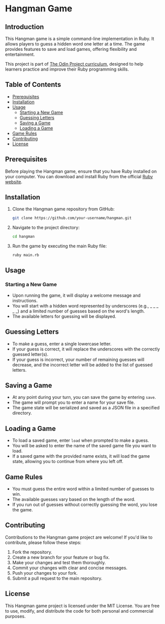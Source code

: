# Hangman Game

## Introduction

This Hangman game is a simple command-line implementation in Ruby. It allows players to guess a hidden word one letter at a time. The game provides features to save and load games, offering flexibility and entertainment.

This project is part of [The Odin Project curriculum](https://www.theodinproject.com/lessons/ruby-hangman), designed to help learners practice and improve their Ruby programming skills.

## Table of Contents

- [Prerequisites](#prerequisites)
- [Installation](#installation)
- [Usage](#usage)
  - [Starting a New Game](#starting-a-new-game)
  - [Guessing Letters](#guessing-letters)
  - [Saving a Game](#saving-a-game)
  - [Loading a Game](#loading-a-game)
- [Game Rules](#game-rules)
- [Contributing](#contributing)
- [License](#license)

## Prerequisites

Before playing the Hangman game, ensure that you have Ruby installed on your computer. You can download and install Ruby from the official [Ruby website](https://www.ruby-lang.org/).

## Installation

1. Clone the Hangman game repository from GitHub:

   ```bash
   git clone https://github.com/your-username/hangman.git
2. Navigate to the project directory:
    ```bash
    cd hangman
3. Run the game by executing the main Ruby file:
    ```bash
    ruby main.rb

## Usage

### Starting a New Game
- Upon running the game, it will display a welcome message and instructions.
- You will start with a hidden word represented by underscores (e.g., _ _ _ _ _) and a limited number of guesses based on the word's length.
- The available letters for guessing will be displayed.

## Guessing Letters

- To make a guess, enter a single lowercase letter.
- If your guess is correct, it will replace the underscores with the correctly guessed letter(s).
- If your guess is incorrect, your number of remaining guesses will decrease, and the incorrect letter will be added to the list of guessed letters.

## Saving a Game

- At any point during your turn, you can save the game by entering `save`.
- The game will prompt you to enter a name for your save file.
- The game state will be serialized and saved as a JSON file in a specified directory.

## Loading a Game

- To load a saved game, enter `load` when prompted to make a guess.
- You will be asked to enter the name of the saved game file you want to load.
- If a saved game with the provided name exists, it will load the game state, allowing you to continue from where you left off.

## Game Rules

- You must guess the entire word within a limited number of guesses to win.
- The available guesses vary based on the length of the word.
- If you run out of guesses without correctly guessing the word, you lose the game.

## Contributing

Contributions to the Hangman game project are welcome! If you'd like to contribute, please follow these steps:

1. Fork the repository.
2. Create a new branch for your feature or bug fix.
3. Make your changes and test them thoroughly.
4. Commit your changes with clear and concise messages.
5. Push your changes to your fork.
6. Submit a pull request to the main repository.

## License

This Hangman game project is licensed under the MIT License. You are free to use, modify, and distribute the code for both personal and commercial purposes.


